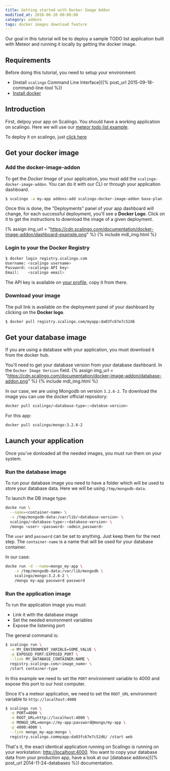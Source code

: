 ```yaml
---
title: Getting started with Docker Image Addon
modified_at: 2016-06-10 00:00:00
category: addons
tags: docker images download feature
---
```


Our goal in this tutorial will be to deploy a sample TODO list application
built with Meteor and running it locally by getting the docker image.

## Requirements

Before doing this tutorial, you need to setup your environment:

  * [Install `scalingo` Command Line
    Interface]({% post_url 2015-09-18-command-line-tool %})
  * [Install docker](https://docs.docker.com/engine/installation/)

## Introduction

First, delpoy your app on Scalingo. You should have a working
application on scalingo. Here we will use our [meteor todo list
example](https://github.com/Scalingo/sample-meteor-todo).

To deploy it on scalingo, just [click
here](https://my.scalingo.com/deploy?source=https://github.com/johnsudaar/sample-meteor-todo)

## Get your docker image

### Add the docker-image-addon

To get the *Docker Image* of your application, you must add the
`scalingo-docker-image-addon`. You can do it with our CLI or through your
application dashboard.

```bash
$ scalingo -a my-app addons-add scalingo-docker-image-addon base-plan
```

Once this is done, the "Deployments" panel of your app dashboard will change,
for each successful deployment, you'll see a **Docker Logo**. Click on it to
get the instructions to download the image of a given deployment.

{% assign img_url = "https://cdn.scalingo.com/documentation/docker-image-addon/dashboard-example.png" %}
{% include mdl_img.html %}

### Login to your the Docker Registry

```bash
$ docker login registry.scalingo.com
Username: <scalingo username>
Password: <scalingo API key>
Email:    <scalingo email>
```
The API key is available on [your profile](https://my.scalingo.com/profile),
copy it from there.

### Download your image

The pull link is available on the deployment panel of your dashboard by
clicking on the **Docker logo**.

```bash
$ docker pull registry.scalingo.com/myapp:da03fc67e7c52d6
```

## Get your database image

If you are using a database with your application, you must download it from
the docker hub.

You'll need to get your database version from your database dashboard. In the
`Docker Image Version` field.
{% assign img_url = "https://cdn.scalingo.com/documentation/docker-image-addon/database-addon.png" %}
{% include mdl_img.html %}

In our case, we are using Mongodb on version `3.2.6-2`. To download the image
you can use the docker official repository:

```bash
docker pull scalingo/<database-type>:<databse-version>
```

For this app:

```bash
docker pull scalingo/mongo:3.2.6-2
```

## Launch your application

Once you've donloaded all the needed images, you must run them on your system.

### Run the database image

To run pour database image you need to have a folder which will be used to
store your database data. Here we will be using `/tmp/mongodb-data`.

To launch the DB image type:

```bash
docke run \
  --name=<container-name> \
  -v /tmp/mongodb-data:/var/lib/<database-version> \
  scalingo/<database-type>:<database-version> \
  /mongo <user> <password> <admin_password>
```

The `user` and `password` can be set to anything. Just keep them for the next
step. The `container-name` is a name that will be used for your database
container.

In our case:

```bash
docke run -d --name=mongo_my-app \
    -v /tmp/mongodb-data:/var/lib/mongodb \
    scalingo/mongo:3.2.6-2 \
    /mongo my-app password password
```

### Run the application image

To run the application image you must:

* Link it with the database image
* Set the needed environment variables
* Expose the listening port

The general command is:

```bash
$ scalingo run \
  -e MY_ENVIRONMENT_VARIBLE=SOME_VALUE \
  -p EXPOSED_PORT:EXPOSED_PORT \
  --link MY_DATABASE_CONTAINER:NAME \
  registry.scalingo.com/<image_name> \
  /start container-type
```

In this example we need to set the `PORT` environment variable to 4000 and
expose this port to our host computer.

Since it's a meteor application, we need to set the `ROOT_URL` environment
variable to `http://localhost:4000`

```bash
$ scalingo run \
  -e PORT=4000 \
  -e ROOT_URL=http://localhost:4000 \
  -e MONGO_URL=mongo://my-app:password@mongo/my-app \
  -p 4000:4000 \
  --link mongo_my-app:mongo \
  registry.scalingo.commyapp:da03fc67e7c52d6/ /start web
```

That's it, the exact identical application running on Scalingo is running on
your workstation: [http://localhost:4000](http://localhost:4000). You want to
copy your database data from your production app, have a look at our [database
addons]({% post_url 2014-11-24-databases %}) documentation.
